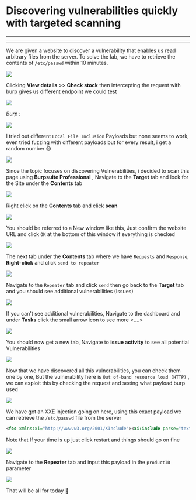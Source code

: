 # Discovering vulnerabilities quickly with targeted scanning

---
---

We are given a website to discover a vulnerability that enables us read arbitrary files from the server. To solve the lab, we have to retrieve the contents of `/etc/passwd` within 10 minutes.

![](https://i.imgur.com/EuF858b.png)

Clicking **View details** >> **Check stock** then intercepting the request with burp gives us different endpoint we could test

![](https://i.imgur.com/SOnrIXk.png)

_Burp :_

![](https://i.imgur.com/qu4YTaa.png)

I tried out different `Local File Inclusion` Payloads but none seems to work, even tried fuzzing with different payloads but for every result, i get a random number 😅

![](https://i.imgur.com/04d00qk.png)

Since the topic focuses on discovering Vulnerabilities, i decided to scan this page using **Burpsuite Professional** , Navigate to the **Target** tab and look for the Site under the **Contents** tab

![](https://i.imgur.com/TdHQB8A.png)

Right click on the **Contents** tab and click **scan** 

![](https://i.imgur.com/8GGa4v6.png)

You should be referred to a New window like this, Just confirm the website URL and click `OK` at the bottom of this window if everything is checked

![](https://i.imgur.com/XCa2Z0B.png)

The next tab under the **Contents** tab where we have `Requests` and `Response`, **Right-click** and click `send to repeater`

![](https://i.imgur.com/iD7Ygqk.png)

Navigate to the `Repeater` tab and click `send` then go back to the **Target** tab and you should see additional vulnerabilities (Issues)

![](https://i.imgur.com/tQVBxo2.png)

If you can't see additional vulnerabilities, Navigate to the dashboard and under **Tasks** click the small arrow icon to see more <....> 

![](https://i.imgur.com/qQNCeGO.png)

You should now get a new tab, Navigate to **issue activity** to see all potential Vulnerabilities

![](https://i.imgur.com/J4G9PWy.png)

Now that we have discovered all this vulnerabilities, you can check them one by one, But the vulnerability here is `Out of-band resource load (HTTP)` , we can exploit this by checking the request and seeing what payload burp used

![](https://i.imgur.com/jzYtFCZ.png)

We have got an XXE injection going on here, using this exact payload we can retrieve the `/etc/passwd` file from the server

```xml
<foo xmlns:xi="http://www.w3.org/2001/XInclude"><xi:include parse="text" href="file:///etc/passwd"/></foo>
```

Note that If your time is up just click restart and things should go on fine 

![](https://i.imgur.com/dpDxiJs.png)

Navigate to the **Repeater** tab and input this payload in the `productID` parameter

![](https://i.imgur.com/8WnXA0V.png)

That will be all for today 🥳

